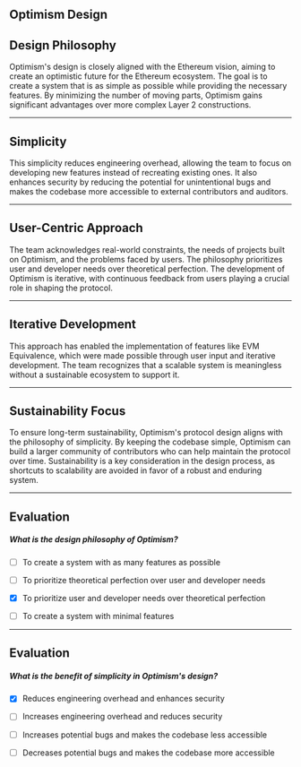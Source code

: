 ## Optimism Design


## Design Philosophy

Optimism's design is closely aligned with the Ethereum vision, aiming to create an optimistic future for the Ethereum ecosystem. The goal is to create a system that is as simple as possible while providing the necessary features. By minimizing the number of moving parts, Optimism gains significant advantages over more complex Layer 2 constructions.

    


---
## Simplicity

This simplicity reduces engineering overhead, allowing the team to focus on developing new features instead of recreating existing ones. It also enhances security by reducing the potential for unintentional bugs and makes the codebase more accessible to external contributors and auditors.

    


---
## User-Centric Approach

The team acknowledges real-world constraints, the needs of projects built on Optimism, and the problems faced by users. The philosophy prioritizes user and developer needs over theoretical perfection. The development of Optimism is iterative, with continuous feedback from users playing a crucial role in shaping the protocol.

    


---
## Iterative Development

This approach has enabled the implementation of features like EVM Equivalence, which were made possible through user input and iterative development. The team recognizes that a scalable system is meaningless without a sustainable ecosystem to support it.

    


---
## Sustainability Focus

To ensure long-term sustainability, Optimism's protocol design aligns with the philosophy of simplicity. By keeping the codebase simple, Optimism can build a larger community of contributors who can help maintain the protocol over time. Sustainability is a key consideration in the design process, as shortcuts to scalability are avoided in favor of a robust and enduring system.

    


---
## Evaluation





##### What is the design philosophy of Optimism?  
     
- [ ]  To create a system with as many features as possible
- [ ]  To prioritize theoretical perfection over user and developer needs
- [x]  To prioritize user and developer needs over theoretical perfection
- [ ]  To create a system with minimal features

    


---
## Evaluation





##### What is the benefit of simplicity in Optimism's design?  
     
- [x]  Reduces engineering overhead and enhances security
- [ ]  Increases engineering overhead and reduces security
- [ ]  Increases potential bugs and makes the codebase less accessible
- [ ]  Decreases potential bugs and makes the codebase more accessible

    
   